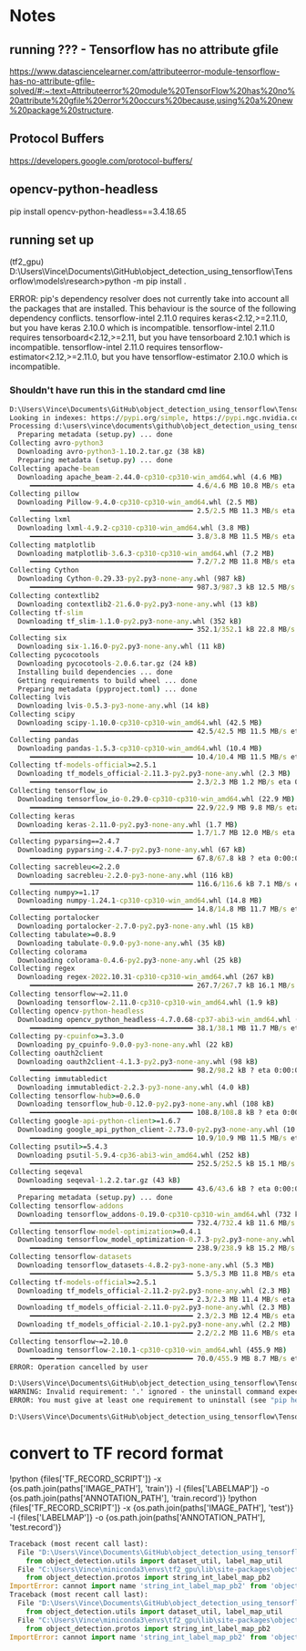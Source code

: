 # Notes

## running ??? - Tensorflow has no attribute gfile


https://www.datasciencelearner.com/attributeerror-module-tensorflow-has-no-attribute-gfile-solved/#:~:text=Attributeerror%20module%20TensorFlow%20has%20no%20attribute%20gfile%20error%20occurs%20because,using%20a%20new%20package%20structure.


## Protocol Buffers

<https://developers.google.com/protocol-buffers/>



## opencv-python-headless

pip install opencv-python-headless==3.4.18.65



## running set up

(tf2_gpu) D:\Users\Vince\Documents\GitHub\object_detection_using_tensorflow\Tensorflow\models\research>python -m pip install .

ERROR: pip's dependency resolver does not currently take into account all the packages that are installed. This behaviour is the source of the following dependency conflicts.
tensorflow-intel 2.11.0 requires keras<2.12,>=2.11.0, but you have keras 2.10.0 which is incompatible.
tensorflow-intel 2.11.0 requires tensorboard<2.12,>=2.11, but you have tensorboard 2.10.1 which is incompatible.
tensorflow-intel 2.11.0 requires tensorflow-estimator<2.12,>=2.11.0, but you have tensorflow-estimator 2.10.0 which is incompatible.


### Shouldn't have run this in the standard cmd line

```cmd
D:\Users\Vince\Documents\GitHub\object_detection_using_tensorflow\Tensorflow\models\research>python -m pip install .
Looking in indexes: https://pypi.org/simple, https://pypi.ngc.nvidia.com
Processing d:\users\vince\documents\github\object_detection_using_tensorflow\tensorflow\models\research
  Preparing metadata (setup.py) ... done
Collecting avro-python3
  Downloading avro-python3-1.10.2.tar.gz (38 kB)
  Preparing metadata (setup.py) ... done
Collecting apache-beam
  Downloading apache_beam-2.44.0-cp310-cp310-win_amd64.whl (4.6 MB)
     ━━━━━━━━━━━━━━━━━━━━━━━━━━━━━━━━━━━━━━━━ 4.6/4.6 MB 10.8 MB/s eta 0:00:00
Collecting pillow
  Downloading Pillow-9.4.0-cp310-cp310-win_amd64.whl (2.5 MB)
     ━━━━━━━━━━━━━━━━━━━━━━━━━━━━━━━━━━━━━━━━ 2.5/2.5 MB 11.3 MB/s eta 0:00:00
Collecting lxml
  Downloading lxml-4.9.2-cp310-cp310-win_amd64.whl (3.8 MB)
     ━━━━━━━━━━━━━━━━━━━━━━━━━━━━━━━━━━━━━━━━ 3.8/3.8 MB 11.5 MB/s eta 0:00:00
Collecting matplotlib
  Downloading matplotlib-3.6.3-cp310-cp310-win_amd64.whl (7.2 MB)
     ━━━━━━━━━━━━━━━━━━━━━━━━━━━━━━━━━━━━━━━━ 7.2/7.2 MB 11.8 MB/s eta 0:00:00
Collecting Cython
  Downloading Cython-0.29.33-py2.py3-none-any.whl (987 kB)
     ━━━━━━━━━━━━━━━━━━━━━━━━━━━━━━━━━━━━━━━━ 987.3/987.3 kB 12.5 MB/s eta 0:00:00
Collecting contextlib2
  Downloading contextlib2-21.6.0-py2.py3-none-any.whl (13 kB)
Collecting tf-slim
  Downloading tf_slim-1.1.0-py2.py3-none-any.whl (352 kB)
     ━━━━━━━━━━━━━━━━━━━━━━━━━━━━━━━━━━━━━━━━ 352.1/352.1 kB 22.8 MB/s eta 0:00:00
Collecting six
  Downloading six-1.16.0-py2.py3-none-any.whl (11 kB)
Collecting pycocotools
  Downloading pycocotools-2.0.6.tar.gz (24 kB)
  Installing build dependencies ... done
  Getting requirements to build wheel ... done
  Preparing metadata (pyproject.toml) ... done
Collecting lvis
  Downloading lvis-0.5.3-py3-none-any.whl (14 kB)
Collecting scipy
  Downloading scipy-1.10.0-cp310-cp310-win_amd64.whl (42.5 MB)
     ━━━━━━━━━━━━━━━━━━━━━━━━━━━━━━━━━━━━━━━━ 42.5/42.5 MB 11.5 MB/s eta 0:00:00
Collecting pandas
  Downloading pandas-1.5.3-cp310-cp310-win_amd64.whl (10.4 MB)
     ━━━━━━━━━━━━━━━━━━━━━━━━━━━━━━━━━━━━━━━━ 10.4/10.4 MB 11.5 MB/s eta 0:00:00
Collecting tf-models-official>=2.5.1
  Downloading tf_models_official-2.11.3-py2.py3-none-any.whl (2.3 MB)
     ━━━━━━━━━━━━━━━━━━━━━━━━━━━━━━━━━━━━━━━━ 2.3/2.3 MB 1.2 MB/s eta 0:00:00
Collecting tensorflow_io
  Downloading tensorflow_io-0.29.0-cp310-cp310-win_amd64.whl (22.9 MB)
     ━━━━━━━━━━━━━━━━━━━━━━━━━━━━━━━━━━━━━━━━ 22.9/22.9 MB 9.8 MB/s eta 0:00:00
Collecting keras
  Downloading keras-2.11.0-py2.py3-none-any.whl (1.7 MB)
     ━━━━━━━━━━━━━━━━━━━━━━━━━━━━━━━━━━━━━━━━ 1.7/1.7 MB 12.0 MB/s eta 0:00:00
Collecting pyparsing==2.4.7
  Downloading pyparsing-2.4.7-py2.py3-none-any.whl (67 kB)
     ━━━━━━━━━━━━━━━━━━━━━━━━━━━━━━━━━━━━━━━━ 67.8/67.8 kB ? eta 0:00:00
Collecting sacrebleu<=2.2.0
  Downloading sacrebleu-2.2.0-py3-none-any.whl (116 kB)
     ━━━━━━━━━━━━━━━━━━━━━━━━━━━━━━━━━━━━━━━━ 116.6/116.6 kB 7.1 MB/s eta 0:00:00
Collecting numpy>=1.17
  Downloading numpy-1.24.1-cp310-cp310-win_amd64.whl (14.8 MB)
     ━━━━━━━━━━━━━━━━━━━━━━━━━━━━━━━━━━━━━━━━ 14.8/14.8 MB 11.7 MB/s eta 0:00:00
Collecting portalocker
  Downloading portalocker-2.7.0-py2.py3-none-any.whl (15 kB)
Collecting tabulate>=0.8.9
  Downloading tabulate-0.9.0-py3-none-any.whl (35 kB)
Collecting colorama
  Downloading colorama-0.4.6-py2.py3-none-any.whl (25 kB)
Collecting regex
  Downloading regex-2022.10.31-cp310-cp310-win_amd64.whl (267 kB)
     ━━━━━━━━━━━━━━━━━━━━━━━━━━━━━━━━━━━━━━━━ 267.7/267.7 kB 16.1 MB/s eta 0:00:00
Collecting tensorflow~=2.11.0
  Downloading tensorflow-2.11.0-cp310-cp310-win_amd64.whl (1.9 kB)
Collecting opencv-python-headless
  Downloading opencv_python_headless-4.7.0.68-cp37-abi3-win_amd64.whl (38.1 MB)
     ━━━━━━━━━━━━━━━━━━━━━━━━━━━━━━━━━━━━━━━━ 38.1/38.1 MB 11.7 MB/s eta 0:00:00
Collecting py-cpuinfo>=3.3.0
  Downloading py_cpuinfo-9.0.0-py3-none-any.whl (22 kB)
Collecting oauth2client
  Downloading oauth2client-4.1.3-py2.py3-none-any.whl (98 kB)
     ━━━━━━━━━━━━━━━━━━━━━━━━━━━━━━━━━━━━━━━━ 98.2/98.2 kB ? eta 0:00:00
Collecting immutabledict
  Downloading immutabledict-2.2.3-py3-none-any.whl (4.0 kB)
Collecting tensorflow-hub>=0.6.0
  Downloading tensorflow_hub-0.12.0-py2.py3-none-any.whl (108 kB)
     ━━━━━━━━━━━━━━━━━━━━━━━━━━━━━━━━━━━━━━━━ 108.8/108.8 kB ? eta 0:00:00
Collecting google-api-python-client>=1.6.7
  Downloading google_api_python_client-2.73.0-py2.py3-none-any.whl (10.9 MB)
     ━━━━━━━━━━━━━━━━━━━━━━━━━━━━━━━━━━━━━━━━ 10.9/10.9 MB 11.5 MB/s eta 0:00:00
Collecting psutil>=5.4.3
  Downloading psutil-5.9.4-cp36-abi3-win_amd64.whl (252 kB)
     ━━━━━━━━━━━━━━━━━━━━━━━━━━━━━━━━━━━━━━━━ 252.5/252.5 kB 15.1 MB/s eta 0:00:00
Collecting seqeval
  Downloading seqeval-1.2.2.tar.gz (43 kB)
     ━━━━━━━━━━━━━━━━━━━━━━━━━━━━━━━━━━━━━━━━ 43.6/43.6 kB ? eta 0:00:00
  Preparing metadata (setup.py) ... done
Collecting tensorflow-addons
  Downloading tensorflow_addons-0.19.0-cp310-cp310-win_amd64.whl (732 kB)
     ━━━━━━━━━━━━━━━━━━━━━━━━━━━━━━━━━━━━━━━━ 732.4/732.4 kB 11.6 MB/s eta 0:00:00
Collecting tensorflow-model-optimization>=0.4.1
  Downloading tensorflow_model_optimization-0.7.3-py2.py3-none-any.whl (238 kB)
     ━━━━━━━━━━━━━━━━━━━━━━━━━━━━━━━━━━━━━━━━ 238.9/238.9 kB 15.2 MB/s eta 0:00:00
Collecting tensorflow-datasets
  Downloading tensorflow_datasets-4.8.2-py3-none-any.whl (5.3 MB)
     ━━━━━━━━━━━━━━━━━━━━━━━━━━━━━━━━━━━━━━━━ 5.3/5.3 MB 11.8 MB/s eta 0:00:00
Collecting tf-models-official>=2.5.1
  Downloading tf_models_official-2.11.2-py2.py3-none-any.whl (2.3 MB)
     ━━━━━━━━━━━━━━━━━━━━━━━━━━━━━━━━━━━━━━━━ 2.3/2.3 MB 11.4 MB/s eta 0:00:00
  Downloading tf_models_official-2.11.0-py2.py3-none-any.whl (2.3 MB)
     ━━━━━━━━━━━━━━━━━━━━━━━━━━━━━━━━━━━━━━━━ 2.3/2.3 MB 12.4 MB/s eta 0:00:00
  Downloading tf_models_official-2.10.1-py2.py3-none-any.whl (2.2 MB)
     ━━━━━━━━━━━━━━━━━━━━━━━━━━━━━━━━━━━━━━━━ 2.2/2.2 MB 11.6 MB/s eta 0:00:00
Collecting tensorflow~=2.10.0
  Downloading tensorflow-2.10.1-cp310-cp310-win_amd64.whl (455.9 MB)
     ━━━━━━╺━━━━━━━━━━━━━━━━━━━━━━━━━━━━━━━━━ 70.0/455.9 MB 8.7 MB/s eta 0:00:45
ERROR: Operation cancelled by user

D:\Users\Vince\Documents\GitHub\object_detection_using_tensorflow\Tensorflow\models\research>python -m pip uninstall .
WARNING: Invalid requirement: '.' ignored - the uninstall command expects named requirements.
ERROR: You must give at least one requirement to uninstall (see "pip help uninstall")

D:\Users\Vince\Documents\GitHub\object_detection_using_tensorflow\Tensorflow\models\research>python -m pip uninstall .
```






# convert to TF record format
!python {files['TF_RECORD_SCRIPT']} -x {os.path.join(paths['IMAGE_PATH'], 'train')} -l {files['LABELMAP']} -o {os.path.join(paths['ANNOTATION_PATH'], 'train.record')} 
!python {files['TF_RECORD_SCRIPT']} -x {os.path.join(paths['IMAGE_PATH'], 'test')} -l {files['LABELMAP']} -o {os.path.join(paths['ANNOTATION_PATH'], 'test.record')} 


```python
Traceback (most recent call last):
  File "D:\Users\Vince\Documents\GitHub\object_detection_using_tensorflow\Tensorflow\scripts\generate_tfrecord.py", line 29, in <module>
    from object_detection.utils import dataset_util, label_map_util
  File "C:\Users\Vince\miniconda3\envs\tf2_gpu\lib\site-packages\object_detection\utils\label_map_util.py", line 29, in <module>
    from object_detection.protos import string_int_label_map_pb2
ImportError: cannot import name 'string_int_label_map_pb2' from 'object_detection.protos' (C:\Users\Vince\miniconda3\envs\tf2_gpu\lib\site-packages\object_detection\protos\__init__.py)
Traceback (most recent call last):
  File "D:\Users\Vince\Documents\GitHub\object_detection_using_tensorflow\Tensorflow\scripts\generate_tfrecord.py", line 29, in <module>
    from object_detection.utils import dataset_util, label_map_util
  File "C:\Users\Vince\miniconda3\envs\tf2_gpu\lib\site-packages\object_detection\utils\label_map_util.py", line 29, in <module>
    from object_detection.protos import string_int_label_map_pb2
ImportError: cannot import name 'string_int_label_map_pb2' from 'object_detection.protos' (C:\Users\Vince\miniconda3\envs\tf2_gpu\lib\site-packages\object_detection\protos\__init__.py)
```
